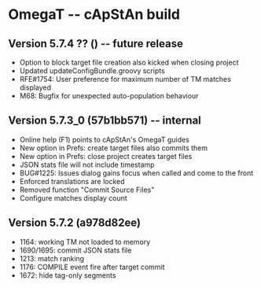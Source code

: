 # OmegaT -- cApStAn build

## Version 5.7.4 ?? () -- future release

* Option to block target file creation also kicked when closing project
* Updated updateConfigBundle.groovy scripts
* RFE#1754: User preference for maximum number of TM matches displayed
* M68: Bugfix for unexpected auto-population behaviour

## Version 5.7.3_0 (57b1bb571) -- internal

* Online help (F1) points to cApStAn's OmegaT guides
* New option in Prefs: create target files also commits them
* New option in Prefs: close project creates target files
* JSON stats file will not include timestamp
* BUG#1225: Issues dialog gains focus when called and come to the front
* Enforced translations are locked
* Removed function "Commit Source Files"
* Configure matches display count

## Version 5.7.2 (a978d82ee)

* 1164: working TM not loaded to memory
* 1690/1695: commit JSON stats file
* 1213: match ranking
* 1176: COMPILE event fire after target commit
* 1672: hide tag-only segments
